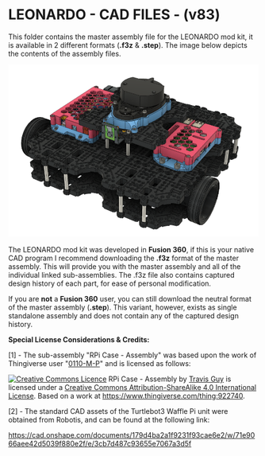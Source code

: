 # **LEONARDO - CAD FILES - (v83)**



This folder contains the master assembly file for the LEONARDO mod kit, it is available in 2 different formats (**.f3z** & **.step**). The image below depicts the contents of the assembly files.



![](../images/Assembly_images/Master_Assembly.png)



The LEONARDO mod kit was developed in **Fusion 360**, if this is your native CAD program I recommend downloading the **.f3z** format of the master assembly. This will provide you with the master assembly and all of the individual linked sub-assemblies. The .f3z file also contains captured design history of each part, for ease of personal modification. 

If you are **not** a **Fusion 360** user, you can still download the neutral format of the master assembly (**.step**). This variant, however, exists as single standalone assembly and does not contain any of the captured design history.



**Special License Considerations & Credits:**

[1] - The sub-assembly "RPi Case - Assembly" was based upon the work of Thingiverse user "[0110-M-P](https://www.thingiverse.com/0110-M-P)" and is licensed as follows:

<a rel="license" href="http://creativecommons.org/licenses/by-sa/4.0/"><img alt="Creative Commons Licence" style="border-width:0" src="https://i.creativecommons.org/l/by-sa/4.0/88x31.png" /></a> <span xmlns:dct="http://purl.org/dc/terms/" property="dct:title">RPi Case - Assembly</span> by <a xmlns:cc="http://creativecommons.org/ns#" href="https://github.com/travisguy-exe/LEONARDO-turtlebot3-wafflepi-upgrade-kit" property="cc:attributionName" rel="cc:attributionURL">Travis Guy</a> is licensed under a <a rel="license" href="http://creativecommons.org/licenses/by-sa/4.0/">Creative Commons Attribution-ShareAlike 4.0 International License</a>. Based on a work at <a xmlns:dct="http://purl.org/dc/terms/" href="https://www.thingiverse.com/thing:922740" rel="dct:source">https://www.thingiverse.com/thing:922740</a>.



[2] - The standard CAD assets of the Turtlebot3 Waffle Pi unit were obtained from Robotis, and can be found at the following link:

https://cad.onshape.com/documents/179d4ba2a1f9231f93cae6e2/w/71e9066aee42d5039f880e2f/e/3cb7d487c93655e7067a3d5f



